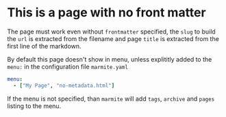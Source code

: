 

# This is a page with no front matter

The page must work even without `frontmatter` specified, the `slug` to build the
 `url` is extracted from the filename and page `title` is extracted from the
first line of the markdown.

By default this page doesn't show in menu, unless explititly added to the `menu:`
in the configuration file `marmite.yaml`

```yaml
menu:
  - ["My Page", "no-metadata.html"]

```

If the menu is not specified, than `marmite` will add `tags`, `archive` and `pages`
listing to the menu.

